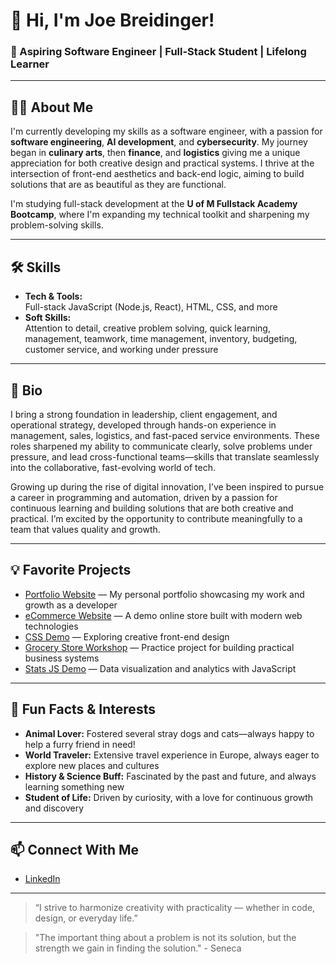 # 👋 Hi, I'm Joe Breidinger!

### 🚀 Aspiring Software Engineer | Full-Stack Student | Lifelong Learner

---

## 👨‍💻 About Me

I'm currently developing my skills as a software engineer, with a passion for **software engineering**, **AI development**, and **cybersecurity**. My journey began in **culinary arts**, then **finance**, and **logistics** giving me a unique appreciation for both creative design and practical systems. I thrive at the intersection of front-end aesthetics and back-end logic, aiming to build solutions that are as beautiful as they are functional.

I'm studying full-stack development at the **U of M Fullstack Academy Bootcamp**, where I'm expanding my technical toolkit and sharpening my problem-solving skills.

---

## 🛠️ Skills

- **Tech & Tools:**  
  Full-stack JavaScript (Node.js, React), HTML, CSS, and more  
- **Soft Skills:**  
  Attention to detail, creative problem solving, quick learning, management, teamwork, time management, inventory, budgeting, customer service, and working under pressure

---

## 🌟 Bio

I bring a strong foundation in leadership, client engagement, and operational strategy, developed through hands-on experience in management, sales, logistics, and fast-paced service environments. These roles sharpened my ability to communicate clearly, solve problems under pressure, and lead cross-functional teams—skills that translate seamlessly into the collaborative, fast-evolving world of tech.

Growing up during the rise of digital innovation, I’ve been inspired to pursue a career in programming and automation, driven by a passion for continuous learning and building solutions that are both creative and practical. I’m excited by the opportunity to contribute meaningfully to a team that values quality and growth.

---

## 💡 Favorite Projects

- [Portfolio Website](https://github.com/JoeBreidinger/Portfolio-Website) — My personal portfolio showcasing my work and growth as a developer
- [eCommerce Website](https://github.com/JoeBreidinger/eCommerce-Website) — A demo online store built with modern web technologies
- [CSS Demo](https://github.com/JoeBreidinger/CSS-Demo) — Exploring creative front-end design
- [Grocery Store Workshop](https://github.com/JoeBreidinger/Grocery-Store---Workshop) — Practice project for building practical business systems
- [Stats JS Demo](https://github.com/JoeBreidinger/Stats-JS.demo) — Data visualization and analytics with JavaScript

---

## 🐾 Fun Facts & Interests

- **Animal Lover:** Fostered several stray dogs and cats—always happy to help a furry friend in need!
- **World Traveler:** Extensive travel experience in Europe, always eager to explore new places and cultures
- **History & Science Buff:** Fascinated by the past and future, and always learning something new
- **Student of Life:** Driven by curiosity, with a love for continuous growth and discovery

---

## 📫 Connect With Me

- [LinkedIn](https://www.linkedin.com/in/joseph-breidinger-a6426637b/)

---

> “I strive to harmonize creativity with practicality — whether in code, design, or everyday life.”

> "The important thing about a problem is not its solution, but the strength we gain in finding the solution." - Seneca
